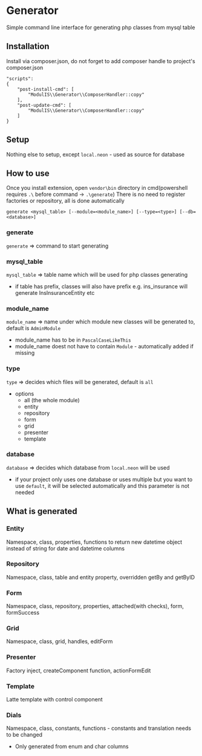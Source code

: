 # Generator
Simple command line interface for generating php classes from mysql table

## Installation
Install via composer.json, do not forget to add composer handle to project's composer.json

	"scripts":
    {
        "post-install-cmd": [
            "ModulIS\\Generator\\ComposerHandler::copy"
        ],
        "post-update-cmd": [
            "ModulIS\\Generator\\ComposerHandler::copy"
        ]
    }

## Setup
Nothing else to setup, except `local.neon` - used as source for database

## How to use
Once you install extension, open `vendor\bin` directory in cmd(powershell requires `.\` before command -> `.\generate`)
There is no need to register factories or repository, all is done automatically

    generate <mysql_table> [--module=<module_name>] [--type=<type>] [--db=<database>]

### generate
`generate` => command to start generating

### mysql_table
`mysql_table` => table name which will be used for php classes generating
- if table has prefix, classes will also have prefix e.g. ins_insurance will generate InsInsuranceEntity etc

### module_name
`module_name` => name under which module new classes will be generated to, default is `AdminModule`
- module_name has to be in `PascalCaseLikeThis`
- module_name doest not have to contain `Module` - automatically added if missing

### type
`type` => decides which files will be generated, default is `all`
- options
    - all (the whole module)
    - entity
    - repository
    - form
    - grid
    - presenter
    - template

### database
`database` => decides which database from `local.neon` will be used
- if your project only uses one database or uses multiple but you want to use `default`, it will be selected automatically and this parameter is not needed

## What is generated

### Entity
Namespace, class, properties, functions to return new datetime object instead of string for date and datetime columns

### Repository
Namespace, class, table and entity property, overridden getBy and getByID

### Form
Namespace, class, repository, properties, attached(with checks), form, formSuccess

### Grid
Namespace, class, grid, handles, editForm

### Presenter
Factory inject, createComponent function, actionFormEdit

### Template
Latte template with control component

### Dials
Namespace, class, constants, functions - constants and translation needs to be changed
-	Only generated from enum and char columns  
